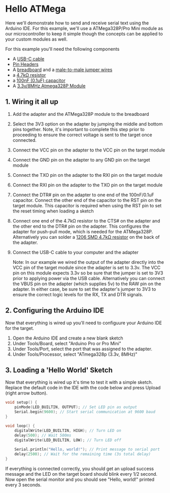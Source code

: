 # Hello ATMega

Here we'll demonstrate how to send and receive serial text using the Arduino IDE.  For this example, we'll use a ATMega328P/Pro Mini module as our microcontroller to keep it simple though the concepts can be applied to your custom modules as well.

For this example you'll need the following components
- A [USB-C cable](https://www.sparkfun.com/usb-3-1-cable-a-to-c-3-foot.html)
- [Pin Headers](https://www.sparkfun.com/header-pins-14x1.html)
- A [breadboard](https://www.sparkfun.com/breadboard-full-size-bare.html) and a [male-to-male jumper wires](https://www.sparkfun.com/jumper-wires-premium-6-m-m-pack-of-10.html)
- a [4.7kΩ resistor](https://www.amazon.com/dp/B09PLNPX3P?ref_=ppx_hzsearch_conn_dt_b_fed_asin_title_2&th=1)
- a [100nF (0.1uF) capacitor](https://www.amazon.com/dp/B085RDTCCV?ref_=ppx_hzsearch_conn_dt_b_fed_asin_title_1&th=1)
- A [3.3v/8MHz Atmega328P Module](https://www.amazon.com/HiLetgo-ATmega328P-Oscillator-Compatible-ATmega128/dp/B07RS911JD/ref=sr_1_1?crid=2XX5O92W51KY5&dib=eyJ2IjoiMSJ9.3cETzf54YDlehGHQvoVDiQ2OYwxbPZVTnwWWRwbrBDXdQB8PqRsPPvXYszRcHeellDz9JqJS13-nzzhL22qzFj45zdAtakwfXc_mrf8PptTV1Wtgn5GVUBPSOSVEt8a3beSxQHMcjPakd812wA2waqJ-0kME4R8LqAhN2D2qAgXl0kd_s94av2q8DeCoLvmgeCJGe5xpGkVClefxt3b8ozh_jDuSVOM_z43peC0DFOs.g6b-XhXh12nQCdZQ9DKUea2MDF29PvzY0qVvodVY_qs&dib_tag=se&keywords=arduino+pro+mini+3.3v&qid=1748048550&sprefix=arduino+pro+mini+3.3v%2Caps%2C110&sr=8-1)

## 1. Wiring it all up

1. Add the adapter and the ATMega328P module to the breadboard
2. Select the 3V3 option on the adapter by jumping the middle and bottom pins together.  Note, it's important to complete this step prior to proceeding to ensure the correct voltage is sent to the target once connected.
3. Connect the VCC pin on the adapter to the VCC pin on the target module
4. Connect the GND pin on the adapter to any GND pin on the target module
5. Connect the TXO pin on the adapter to the RXI pin on the target module
6. Connect the RXI pin on the adapter to the TXO pin on the target module
7. Connect the DTR# pin on the adapter to one end of the 100nF/0.1uF capacitor. Connect the other end of the capacitor to the RST pin on the target module.  This capacitor is required when using the RST pin to set the reset timing when loading a sketch
8. Connect one end of the 4.7kΩ resistor to the CTS# on the adapter and the other end to the DTR# pin on the adapter.  This configures the adapter for push-pull mode, which is needed for the ATMega328P.  Alternatively you can solder a [1206 SMD 4.7kΩ resistor](https://www.amazon.com/dp/B08QRT5ZLW?ref_=ppx_hzsearch_conn_dt_b_fed_asin_title_1&th=1) on the back of the adapter.
9. Connect the USB-C cable to your computer and the adapter

   Note:  In our example we wired the output of the adapter directly into the VCC pin of the target module since the adapter is set to 3.3v.  The VCC pin on this module expects 3.3v so be sure that the jumper is set to 3V3 prior to applying power via the USB cable.  Alternatively you can connect the VBUS pin on the adapter (which supplies 5v) to the RAW pin on the adapter.  In either case, be sure to set the adapter's jumper to 3V3 to ensure the correct logic levels for the RX, TX and DTR signals.

## 2. Configuring the Arduino IDE

Now that everything is wired up you'll need to configuure your Arduino IDE for the target.  

1. Open the Arduino IDE and create a new blank sketch
2. Under Tools/Board, select "Arduino Pro or Pro Mini"
3. Under Tools/Port, select the port that was assigned to the adapter.
4. Under Tools/Processor, select "ATmega328p (3.3v, 8MHz)"

## 3. Loading a 'Hello World' Sketch

Now that everything is wired up it's time to test it with a simple sketch.  Replace the default code in the IDE with the code below and press Upload (right arrow button).  

``` cpp
void setup() {
    pinMode(LED_BUILTIN, OUTPUT); // Set LED pin as output
    Serial.begin(9600); // Start serial communication at 9600 baud
}

void loop() {
    digitalWrite(LED_BUILTIN, HIGH); // Turn LED on
    delay(500); // Wait 500ms
    digitalWrite(LED_BUILTIN, LOW); // Turn LED off
    
    Serial.println("Hello, world!"); // Print message to serial port
    delay(2500); // Wait for the remaining time (3s total delay)
}

```
If everything is connected correctly, you should get an upload success message and the LED on the target board should blink every 1/2 second.  Now open the serial monitor and you should see "Hello, world!" printed every 3 seconds.  